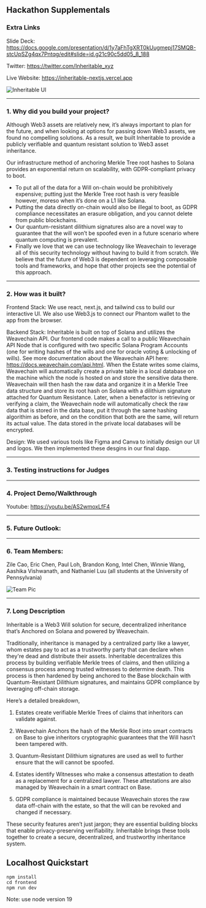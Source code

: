 ## Hackathon Supplementals

### Extra Links

Slide Deck: https://docs.google.com/presentation/d/1y7aFhTgXRT0kUugmepj17SMQB-stcUpSZg4qx7Pntqg/edit#slide=id.g21c90c5dd05_8_188

Twitter: https://twitter.com/Inheritable_xyz

Live Website: https://inheritable-nextjs.vercel.app

![Inheritable UI](https://gateway.pinata.cloud/ipfs/QmVdp1PWSGuReLyXZQDPoLX46yps4QBQdFfCJRqApfsemy?_gl=1*a7z32h*_ga*Y2YyOTEzZDYtZDk3YS00MjQ1LTlmNTgtNDFjMDE0YjQxY2U4*_ga_5RMPXG14TE*MTY3ODg2ODM2NC43LjAuMTY3ODg2ODM2NS41OS4wLjA.)

---

### 1. Why did you build your project?

Although Web3 assets are relatively new, it’s always important to plan for the future, and when looking at options for passing down Web3 assets, we found no compelling solutions. As a result, we built Inheritable to provide a publicly verifiable and quantum resistant solution to Web3 asset inheritance.

Our infrastructure method of anchoring Merkle Tree root hashes to Solana provides an exponential return on scalability, with GDPR-compliant privacy to boot.
* To put all of the data for a Will on-chain would be prohibitively expensive; putting just the Merkle Tree root hash is very feasible however, moreso when it’s done on a L1 like Solana. 
* Putting the data directly on-chain would also be illegal to boot, as GDPR compliance necessitates an erasure obligation, and you cannot delete from public blockchains.
* Our quantum-resistant dilithium signatures also are a novel way to guarantee that the will won’t be spoofed even in a future scenario where quantum computing is prevalent.
* Finally we love that we can use technology like Weavechain to leverage all of this security technology without having to build it from scratch. We believe that the future of Web3 is dependent on leveraging composable tools and frameworks, and hope that other projects see the potential of this approach.


---

### 2. How was it built?

Frontend Stack: We use react, next.js, and tailwind css to build our interactive UI. We also use Web3.js to connect our Phantom wallet to the app from the browser. 

Backend Stack: Inheritable is built on top of Solana and utilizes the Weavechain API. Our frontend code makes a call to a public Weavechain API Node that is configured with two specific Solana Program Accounts (one for writing hashes of the wills and one for oracle voting & unlocking of wills). See more documentation about the Weavechain API here: https://docs.weavechain.com/api.html. When the Estate writes some claims, Weavechain will automatically create a private table in a local database on the machine which the node is hosted on and store the sensitive data there. Weavechain will then hash the raw data and organize it in a Merkle Tree data structure and store its root hash on Solana with a dilithium signature attached for Quantum Resistance. Later, when a benefactor is retrieving or verifying a claim, the Weavechain node will automatically check the raw data that is stored in the data base, put it through the same hashing algorithim as before, and on the condition that both are the same, will return its actual value. The data stored in the private local databases will be encrypted. 

Design: We used various tools like Figma and Canva to initially design our UI and logos. We then implemented these desgins in our final dapp.

---

### 3. Testing instructions for Judges


---


### 4. Project Demo/Walkthrough

Youtube: https://youtu.be/AS2wmoxLfF4

---

### 5. Future Outlook: 

---

### 6. Team Members: 

Zile Cao, Eric Chen, Paul Loh, Brandon Kong, Intel Chen, Winnie Wang, Aashika Vishwanath, and Nathaniel Luu (all students at the University of Pennsylvania)

![Team Pic](https://gateway.pinata.cloud/ipfs/QmRiZZJZWnDD9sWmPfMcPMPxSsx5D4JfFHP2ciTW11SF1y?_gl=1*1rd1zuu*_ga*Y2YyOTEzZDYtZDk3YS00MjQ1LTlmNTgtNDFjMDE0YjQxY2U4*_ga_5RMPXG14TE*MTY3ODg2ODM2NC43LjEuMTY3ODg2ODc5Mi41Ny4wLjA.)

---

### 7. Long Description

Inheritable is a Web3 Will solution for secure, decentralized inheritance that’s Anchored on Solana and powered by Weavechain.

Traditionally, inheritance is managed by a centralized party like a lawyer, whom estates pay to act as a trustworthy party that can declare when they're dead and distribute their assets. Inheritable decentralizes this process by building verifiable Merkle trees of claims, and then utilizing a consensus process among trusted witnesses to determine death. This process is then hardened by being anchored to the Base blockchain with Quantum-Resistant Dilithium signatures, and maintains GDPR compliance by leveraging off-chain storage.

Here’s a detailed breakdown,

1. Estates create verifiable Merkle Trees of claims that inheritors can validate against. 

2. Weavechain Anchors the hash of the Merkle Root into smart contracts on Base to give inheritors cryptographic guarantees that the Will hasn’t been tampered with.

3. Quantum-Resistant Dilithium signatures are used as well to further ensure that the will cannot be spoofed.

4. Estates identify Witnesses who make a consensus attestation to death as a replacement for a centralized lawyer. These attestations are also managed by Weavechain in a smart contract on Base.

5. GDPR compliance is maintained because Weavechain stores the raw data off-chain with the estate, so that the will can be revoked and changed if necessary.


These security features aren’t just jargon; they are essential building blocks that enable privacy-preserving verifiability. Inheritable brings these tools together to create a secure, decentralized, and trustworthy inheritance system.


## Localhost Quickstart

```
npm install
cd frontend
npm run dev
```
Note: use node version 19
